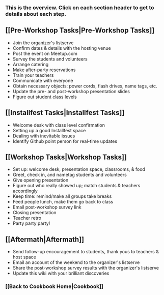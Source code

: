 ### This is the overview. Click on each section header to get to details about each step. 

## [[Pre-Workshop Tasks|Pre-Workshop Tasks]]
* Join the organizer's listserve
* Confirm dates & details with the hosting venue
* Post the event on Meetup.com
* Survey the students and volunteers 
* Arrange catering
* Make after-party reservations
* Train your teachers
* Communicate with everyone
* Obtain necessary objects: power cords, flash drives, name tags, etc.
* Update the pre- and post-workshop presentation slides
* Figure out student class levels

## [[Installfest Tasks|Installfest Tasks]]
* Welcome desk with class level confirmation
* Setting up a good Installfest space
* Dealing with inevitable issues
* Identify Github point person for real-time updates

## [[Workshop Tasks|Workshop Tasks]]
* Set up: welcome desk, presentation space,  classrooms, & food
* Greet, check in, and nametag students and volunteers
* Give opening presentation
* Figure out who really showed up; match students & teachers accordingly
* Keep time: remind/make all groups take breaks
* Feed people lunch, make them go back to class
* Email post-workshop survey link
* Closing presentation
* Teacher retro
* Party party party!

## [[Aftermath|Aftermath]]
* Send follow-up encouragement to students, thank yous to teachers & host space
* Email an account of the weekend to the organizer's listserve
* Share the post-workshop survey results with the organizer's listserve
* Update this wiki with your brilliant discoveries

### [[Back to Cookbook Home|Cookbook]]